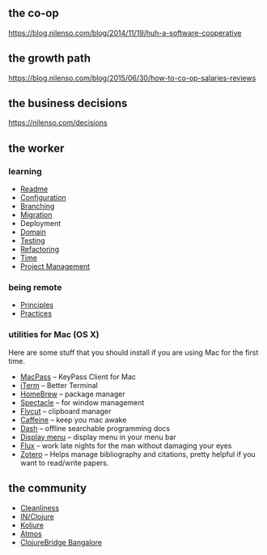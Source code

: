 ## the co-op

https://blog.nilenso.com/blog/2014/11/19/huh-a-software-cooperative

## the growth path

https://blog.nilenso.com/blog/2015/06/30/how-to-co-op-salaries-reviews


## the business decisions

https://nilenso.com/decisions

## the worker

### learning

* [Readme](readme/README.md)
* [Configuration](configuration/CONFIGURATION.md)
* [Branching](branching/BRANCHING.md)
* [Migration](migrations/MIGRATIONS.md)
* Deployment
* [Domain](domain/DOMAIN.md)
* [Testing](testing/TESTING.md)
* [Refactoring](refactoring/REFACTORING.md)
* [Time](time/SHUNKAN.md)
* [Project Management](project-management/project-management.md)

### being remote

* [Principles](remote/principles.md)
* [Practices](remote/practices.md)

### utilities for Mac (OS X)

Here are some stuff that you should install if you are using Mac for the first time.

* [MacPass](https://github.com/MacPass/MacPass) – KeyPass Client for Mac
* [iTerm](https://www.iterm2.com) – Better Terminal
* [HomeBrew](https://brew.sh) – package manager
* [Spectacle](https://www.spectacleapp.com) – for window management
* [Flycut](https://itunes.apple.com/in/app/flycut-clipboard-manager) – clipboard manager
* [Caffeine](http://lightheadsw.com/caffeine) – keep you mac awake
* [Dash](https://kapeli.com/dash) – offline searchable programming docs
* [Display menu](http://displaymenu.milchimgemuesefach.de) – display menu in your menu bar
* [Flux](https://justgetflux.com) – work late nights for the man without damaging your eyes
* [Zotero](https://www.zotero.org/download) – Helps manage bibliography and citations, pretty helpful if you want to read/write papers.

## the community

* [Cleanliness](https://nilenso.com/clean)
* [IN/Clojure](http://inclojure.org)
* [Koljure](https://www.meetup.com/Koljure)
* [Atmos](http://graphs.urbansciences.in/dashboard/db/atmos-pm25-data?panelId=7&fullscreen&from=1552734293258&to=1552820693258)
* [ClojureBridge Bangalore](https://clojurebridge.org)
